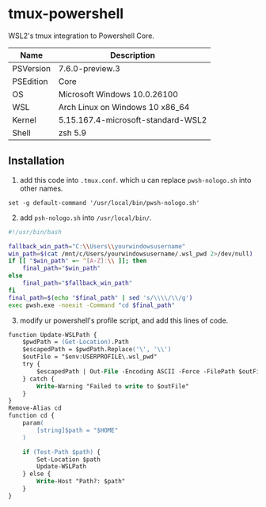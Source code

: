 # tmux-powershell
WSL2's tmux integration to Powershell Core.

| Name | Description |
|-|-|
| PSVersion | 7.6.0-preview.3 |
| PSEdition | Core |
| OS | Microsoft Windows 10.0.26100 |
| WSL | Arch Linux on Windows 10 x86_64 |
| Kernel | 5.15.167.4-microsoft-standard-WSL2 |
| Shell | zsh 5.9 |

## Installation

1. add this code into `.tmux.conf`. which u can replace `pwsh-nologo.sh` into other names. 

```
set -g default-command '/usr/local/bin/pwsh-nologo.sh'
```

2. add `psh-nologo.sh` into `/usr/local/bin/`.

```bash
#!/usr/bin/bash

fallback_win_path="C:\\Users\\yourwindowsusername"
win_path=$(cat /mnt/c/Users/yourwindowsusername/.wsl_pwd 2>/dev/null)
if [[ "$win_path" =~ ^[A-Z]:\\ ]]; then
    final_path="$win_path"
else
    final_path="$fallback_win_path"
fi
final_path=$(echo "$final_path" | sed 's/\\\\/\\/g')
exec pwsh.exe -noexit -Command "cd $final_path"
```

3. modify ur powershell's profile script, and add this lines of code.

```ps
function Update-WSLPath {
    $pwdPath = (Get-Location).Path
    $escapedPath = $pwdPath.Replace('\', '\\')
    $outFile = "$env:USERPROFILE\.wsl_pwd"
    try {
        $escapedPath | Out-File -Encoding ASCII -Force -FilePath $outFile
    } catch {
        Write-Warning "Failed to write to $outFile"
    }
}
Remove-Alias cd
function cd {
    param(
        [string]$path = "$HOME"
    )

    if (Test-Path $path) {
        Set-Location $path
        Update-WSLPath
    } else {
        Write-Host "Path?: $path"
    }
}
```
